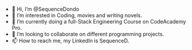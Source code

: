 - 👋 Hi, I’m @SequenceDondo
- 👀 I’m interested in Coding, movies and writing novels.
- 🌱 I’m currently doing a full-Stack Engineering Course on CodeAcademy Pro.
- 💞️ I’m looking to collaborate on different programming projects.
- 📫 How to reach me, my LinkedIn is SequenceD.

<!---
SequenceDondo/SequenceDondo is a ✨ special ✨ repository because its `README.md` (this file) appears on your GitHub profile.
You can click the Preview link to take a look at your changes.
--->
